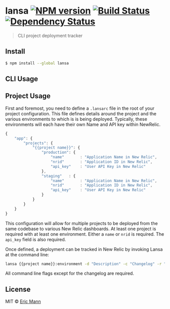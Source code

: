 # lansa [![NPM version][npm-image]][npm-url] [![Build Status][travis-image]][travis-url] [![Dependency Status][daviddm-image]][daviddm-url]
> CLI project deployment tracker


## Install

```sh
$ npm install --global lansa
```

## CLI Usage

## Project Usage

First and foremost, you need to define a `.lansarc` file in the root of your project configuration. This file defines details around the project and the various environments to which is is being deployed. Typically, these environments will each have their own Name and API key within NewRelic.

```js
{
	"app": {
		"projects": {
		    "{{project name}}": {
		        "production": {
		            "name"       : "Application Name in New Relic",
					"nrid"       : "Application ID in New Relic",
					"api_key"    : "User API Key in New Relic"
		        },
		        "staging"   : {
		            "name"       : "Application Name in New Relic",
					"nrid"       : "Application ID in New Relic",
					"api_key"    : "User API Key in New Relic"		        
		        }
		    }
		}
	}
}
```

This configuration will allow for multiple projects to be deployed from the same codebase to various New Relic dashboards. At least one project is required with at least one environment. Either a `name` or `nrid` is required. The `api_key` field is also required.

Once defined, a deployment can be tracked in New Relic by invoking Lansa at the command line:

```sh
lansa {{project name}}:environment -d "Description" -c "Changelog" -r "Revision ID" -u "User"
```

All command line flags except for the changelog are required.

## License

MIT © [Eric Mann](https://eamann.com)


[npm-image]: https://badge.fury.io/js/lansa.svg
[npm-url]: https://npmjs.org/package/lansa
[travis-image]: https://travis-ci.org/ericmann/lansa.svg?branch=master
[travis-url]: https://travis-ci.org/ericmann/lansa
[daviddm-image]: https://david-dm.org/ericmann/lansa.svg?theme=shields.io
[daviddm-url]: https://david-dm.org/ericmann/lansa
